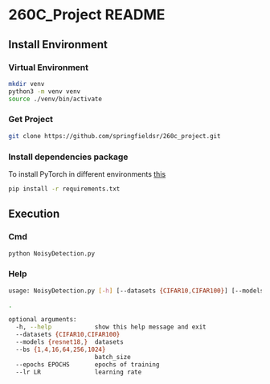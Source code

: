 # 260C_Project README

## Install Environment

### Virtual Environment

```bash
mkdir venv
python3 -m venv venv
source ./venv/bin/activate
```

### Get Project

```bash
git clone https://github.com/springfieldsr/260c_project.git
```

### Install  dependencies package

To install PyTorch in different environments [this](https://pytorch.org/get-started/locally/)

```bash
pip install -r requirements.txt
```

## Execution

### Cmd

```bash
python NoisyDetection.py
```

### Help

```bash
usage: NoisyDetection.py [-h] [--datasets {CIFAR10,CIFAR100}] [--models {resnet18,}] [--bs {1,4,16,64,256,1024}] [--epochs EPOCHS] [--lr LR]

.

optional arguments:
  -h, --help            show this help message and exit
  --datasets {CIFAR10,CIFAR100}
  --models {resnet18,}  datasets
  --bs {1,4,16,64,256,1024}
                        batch_size
  --epochs EPOCHS       epochs of training
  --lr LR               learning rate

```
